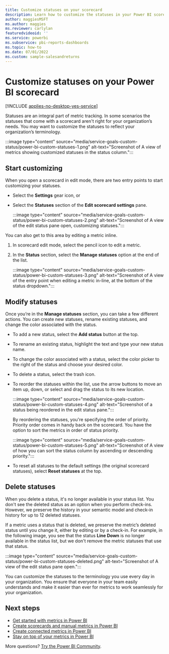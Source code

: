 ```yaml
---
title: Customize statuses on your scorecard
description: Learn how to customize the statuses in your Power BI scorecards to meet your teams' needs.
author: maggiesMSFT
ms.author: maggies
ms.reviewer: carlylan
featuredvideoid: ''
ms.service: powerbi
ms.subservice: pbi-reports-dashboards
ms.topic: how-to
ms.date: 07/01/2022
ms.custom: sample-salesandreturns
---
```

# Customize statuses on your Power BI scorecard

[!INCLUDE [applies-no-desktop-yes-service](../includes/applies-no-desktop-yes-service.md)]

Statuses are an integral part of metric tracking. In some scenarios the statuses that come with a scorecard aren't right for your organization’s needs. You may want to customize the statuses to reflect your organization’s terminology.

:::image type="content" source="media/service-goals-custom-status/power-bi-custom-statuses-1.png" alt-text="Screenshot of A view of metrics showing customized statuses in the status column.":::

## Start customizing

When you open a scorecard in edit mode, there are two entry points to start customizing your statuses.  

* Select the **Settings** gear icon, or
* Select the **Statuses** section of the **Edit scorecard settings** pane.

    :::image type="content" source="media/service-goals-custom-status/power-bi-custom-statuses-2.png" alt-text="Screenshot of A view of the edit status pane open, customizing statuses.":::

You can also get to this area by editing a metric inline.

1. In scorecard edit mode, select the pencil icon to edit a metric.
1. In the **Status** section, select the **Manage statuses** option at the end of the list.

    :::image type="content" source="media/service-goals-custom-status/power-bi-custom-statuses-3.png" alt-text="Screenshot of A view of the entry point when editing a metric in-line, at the bottom of the status dropdown.":::

## Modify statuses

Once you’re in the **Manage statuses** section, you can take a few different actions. You can create new statuses, rename existing statuses, and change the color associated with the status.  

- To add a new status, select the **Add status** button at the top.  
- To rename an existing status, highlight the text and type your new status name.
- To change the color associated with a status, select the color picker to the right of the status and choose your desired color.
- To delete a status, select the trash icon.
- To reorder the statuses within the list, use the arrow buttons to move an item up, down, or select and drag the status to its new location.

    :::image type="content" source="media/service-goals-custom-status/power-bi-custom-statuses-4.png" alt-text="Screenshot of a status being reordered in the edit status pane.":::

    By reordering the statuses, you're specifying the order of priority.  Priority order comes in handy back on the scorecard. You have the option to sort the metrics in order of status priority.

    :::image type="content" source="media/service-goals-custom-status/power-bi-custom-statuses-5.png" alt-text="Screenshot of A view of how you can sort the status column by ascending or descending priority.":::

- To reset all statuses to the default settings (the original scorecard statuses), select **Reset statuses** at the top.

## Delete statuses

When you delete a status, it's no longer available in your status list. You don't see the deleted status as an option when you perform check-ins. However, we preserve the history in your semantic model and check-in history for up to 12 deleted statuses.

If a metric uses a status that is deleted, we preserve the metric’s deleted status until you change it, either by editing or by a check-in. For example, in the following image, you see that the status **Line Down** is no longer available in the status list, but we don't remove the metric statuses that use that status.

:::image type="content" source="media/service-goals-custom-status/power-bi-custom-statuses-deleted.png" alt-text="Screenshot of A view of the edit status pane open.":::

You can customize the statuses to the terminology you use every day in your organization. You ensure that everyone in your team easily understands and make it easier than ever for metrics to work seamlessly for your organization.

## Next steps

- [Get started with metrics in Power BI](service-goals-introduction.md)
- [Create scorecards and manual metrics in Power BI](service-goals-create.md)
- [Create connected metrics in Power BI](service-goals-create-connected.md)
- [Stay on top of your metrics in Power BI](service-goals-check-in.md)

More questions? [Try the Power BI Community](https://community.powerbi.com/).
